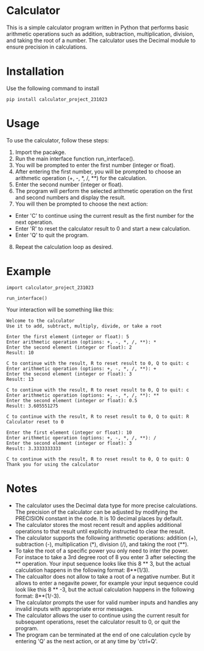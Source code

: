 # Calculator

This is a simple calculator program written in Python that performs basic arithmetic operations such as addition, subtraction, multiplication, division, and taking the root of a number. The calculator uses the Decimal module to ensure precision in calculations.

# Installation

Use the following command to install
```
pip install calculator_project_231023
```

# Usage

To use the calculator, follow these steps:
1. Import the pacakge.
2. Run the main interface function run_interface().
3. You will be prompted to enter the first number (integer or float).
4. After entering the first number, you will be prompted to choose an arithmetic operation (+, -, *, /, **) for the calculation.
5. Enter the second number (integer or float).
6. The program will perform the selected arithmetic operation on the first and second numbers and display the result.
7. You will then be prompted to choose the next action:
* Enter 'C' to continue using the current result as the first number for the next operation.
* Enter 'R' to reset the calculator result to 0 and start a new calculation.
* Enter 'Q' to quit the program.
8. Repeat the calculation loop as desired.

# Example

```
import calculator_project_231023

run_interface()
```

Your interaction will be something like this:
```
Welcome to the calculator
Use it to add, subtract, multiply, divide, or take a root

Enter the first element (integer or float): 5
Enter arithmetic operation (options: +, -, *, /, **): *
Enter the second element (integer or float): 2
Result: 10

C to continue with the result, R to reset result to 0, Q to quit: c
Enter arithmetic operation (options: +, -, *, /, **): +
Enter the second element (integer or float): 3
Result: 13

C to continue with the result, R to reset result to 0, Q to quit: c
Enter arithmetic operation (options: +, -, *, /, **): **
Enter the second element (integer or float): 0.5
Result: 3.605551275

C to continue with the result, R to reset result to 0, Q to quit: R
Calculator reset to 0

Enter the first element (integer or float): 10
Enter arithmetic operation (options: +, -, *, /, **): /
Enter the second element (integer or float): 3
Result: 3.3333333333

C to continue with the result, R to reset result to 0, Q to quit: Q
Thank you for using the calculator
```

# Notes

* The calculator uses the Decimal data type for more precise calculations. The precision of the calculator can be adjusted by modifying the PRECISION constant in the code. It is 10 decimal places by default.
* The calculator stores the most recent result and applies additional operations to that result until explicitly instructed to clear the result.
* The calculator supports the following arithmetic operations: addition (+), subtraction (-), multiplication (*), division (/), and taking the root (**).
* To take the root of a specific power you only need to inter the power. For instace to take a 3rd degree root of 8 you enter 3 after selecting the ** operation. Your input sequence looks like this 8 ** 3, but the actual calculation happens in the following format: 8**(1/3). 
* The calcualtor does not allow to take a root of a negative number. But it allows to enter a negavite power, for example your input sequence could look like this 8 ** -3, but the actual calculation happens in the following format: 8**(1/-3).
* The calculator prompts the user for valid number inputs and handles any invalid inputs with appropriate error messages.
* The calculator allows the user to continue using the current result for subsequent operations, reset the calculator result to 0, or quit the program.
* The program can be terminated at the end of one calculation cycle by entering 'Q' as the next action, or at any time by 'ctrl+Q'.